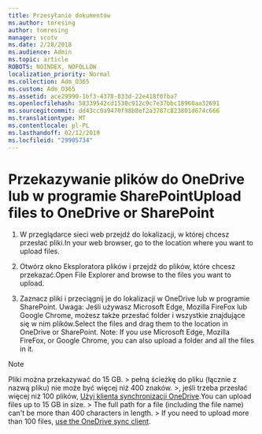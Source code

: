 ```yaml
---
title: Przesyłanie dokumentów
ms.author: toresing
author: tomresing
manager: scotv
ms.date: 2/28/2018
ms.audience: Admin
ms.topic: article
ROBOTS: NOINDEX, NOFOLLOW
localization_priority: Normal
ms.collection: Adm_O365
ms.custom: Adm_O365
ms.assetid: ace29990-1bf3-4378-833d-22e418f0fba7
ms.openlocfilehash: 58339542cd1530c912c9c7e37bbc18960aa32691
ms.sourcegitcommit: dd43cc0a9470f98b8ef2a3787c823801d674c666
ms.translationtype: MT
ms.contentlocale: pl-PL
ms.lasthandoff: 02/12/2019
ms.locfileid: "29905734"
---
```

# <a name="upload-files-to-onedrive-or-sharepoint"></a><span data-ttu-id="bf883-102">Przekazywanie plików do OneDrive lub w programie SharePoint</span><span class="sxs-lookup"><span data-stu-id="bf883-102">Upload files to OneDrive or SharePoint</span></span>

1. <span data-ttu-id="bf883-103">W przeglądarce sieci web przejdź do lokalizacji, w której chcesz przesłać pliki.</span><span class="sxs-lookup"><span data-stu-id="bf883-103">In your web browser, go to the location where you want to upload files.</span></span>
    
2. <span data-ttu-id="bf883-104">Otwórz okno Eksploratora plików i przejdź do plików, które chcesz przekazać.</span><span class="sxs-lookup"><span data-stu-id="bf883-104">Open File Explorer and browse to the files you want to upload.</span></span>
    
3. <span data-ttu-id="bf883-p101">Zaznacz pliki i przeciągnij je do lokalizacji w OneDrive lub w programie SharePoint. Uwaga: Jeśli używasz Microsoft Edge, Mozilla FireFox lub Google Chrome, możesz także przesłać folder i wszystkie znajdujące się w nim plików.</span><span class="sxs-lookup"><span data-stu-id="bf883-p101">Select the files and drag them to the location in OneDrive or SharePoint. Note: If you use Microsoft Edge, Mozilla FireFox, or Google Chrome, you can also upload a folder and all the files in it.</span></span>
    
> [!NOTE]
>  <span data-ttu-id="bf883-p102">Pliki można przekazywać do 15 GB. > pełną ścieżkę do pliku (łącznie z nazwą pliku) nie może być więcej niż 400 znaków. >, jeśli trzeba przesłać więcej niż 100 plików, [Użyj klienta synchronizacji OneDrive](https://go.microsoft.com/fwlink/?linkid=866427).</span><span class="sxs-lookup"><span data-stu-id="bf883-p102">You can upload files up to 15 GB in size. >  The full path for a file (including the file name) can't be more than 400 characters in length. >  If you need to upload more than 100 files, [use the OneDrive sync client](https://go.microsoft.com/fwlink/?linkid=866427).</span></span> 
  

